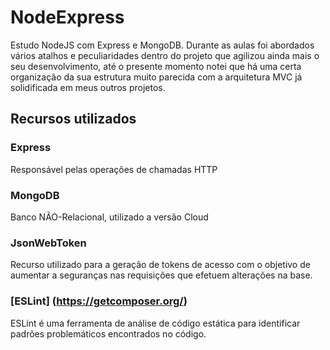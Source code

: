 # NodeExpress
Estudo NodeJS com Express e MongoDB.
Durante as aulas foi abordados vários atalhos e peculiaridades dentro do projeto que agilizou ainda mais o seu desenvolvimento, até o presente momento notei que há uma certa organização da sua estrutura muito parecida com a arquitetura MVC já solidificada em meus outros projetos.

## Recursos utilizados 

### Express
Responsável pelas operações de chamadas HTTP

### MongoDB
Banco NÃO-Relacional, utilizado a versão Cloud

### JsonWebToken
Recurso utilizado para a geração de tokens de acesso com o objetivo de aumentar a seguranças nas requisições que efetuem alterações na base.

### [ESLint] (https://getcomposer.org/)
ESLint é uma ferramenta de análise de código estática para identificar padrões problemáticos encontrados no código.